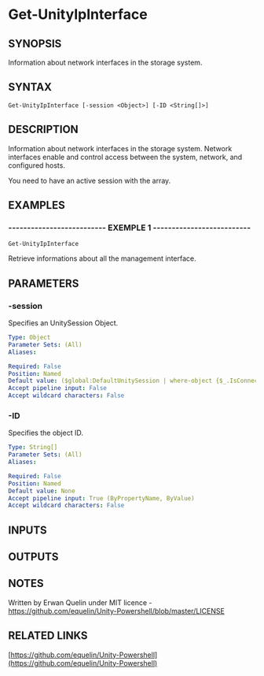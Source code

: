 # Get-UnityIpInterface

## SYNOPSIS
Information about network interfaces in the storage system.

## SYNTAX

```
Get-UnityIpInterface [-session <Object>] [-ID <String[]>]
```

## DESCRIPTION
Information about network interfaces in the storage system.
Network interfaces enable and control access between the system, network, and configured hosts.
 
You need to have an active session with the array.

## EXAMPLES

### -------------------------- EXEMPLE 1 --------------------------
```
Get-UnityIpInterface
```

Retrieve informations about all the management interface.

## PARAMETERS

### -session
Specifies an UnitySession Object.

```yaml
Type: Object
Parameter Sets: (All)
Aliases: 

Required: False
Position: Named
Default value: ($global:DefaultUnitySession | where-object {$_.IsConnected -eq $true})
Accept pipeline input: False
Accept wildcard characters: False
```

### -ID
Specifies the object ID.

```yaml
Type: String[]
Parameter Sets: (All)
Aliases: 

Required: False
Position: Named
Default value: None
Accept pipeline input: True (ByPropertyName, ByValue)
Accept wildcard characters: False
```

## INPUTS

## OUTPUTS

## NOTES
Written by Erwan Quelin under MIT licence - https://github.com/equelin/Unity-Powershell/blob/master/LICENSE

## RELATED LINKS

[https://github.com/equelin/Unity-Powershell](https://github.com/equelin/Unity-Powershell)

